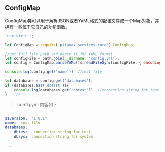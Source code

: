 ## ConfigMap
ConfigMap类可以用于解析JSON或者YAML格式的配置文件成一个Map对象，并拥有一些属于它自己的功能函数。

``` javascript
'use strict';

let ConfigMap = require('pitayax-services-core').ConfigMap;

//get full file path and parse it for YAML format
let configFile = path.join(__dirname, 'config.yml');
let config = ConfigMap.parseYAML(fs.readFileSync(configFile, { encoding: 'utf-8' }));

console.log(config.get('name'))  //test file

let databases = config.get('databases');
if (databases.has('dbtest')){
    console.log(databases.get('dbtest'))  //connection string for test
}    //

```

> config.yml 内容如下

``` Yaml
---
$$version:  "1.0.1"
name:  test file
databases:
    dbtest:  connection string for test
    dbsys:  connection string for system

...
```
